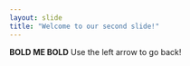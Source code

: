 ```yaml
---
layout: slide
title: "Welcome to our second slide!"
---
```

**BOLD ME BOLD**
Use the left arrow to go back!
